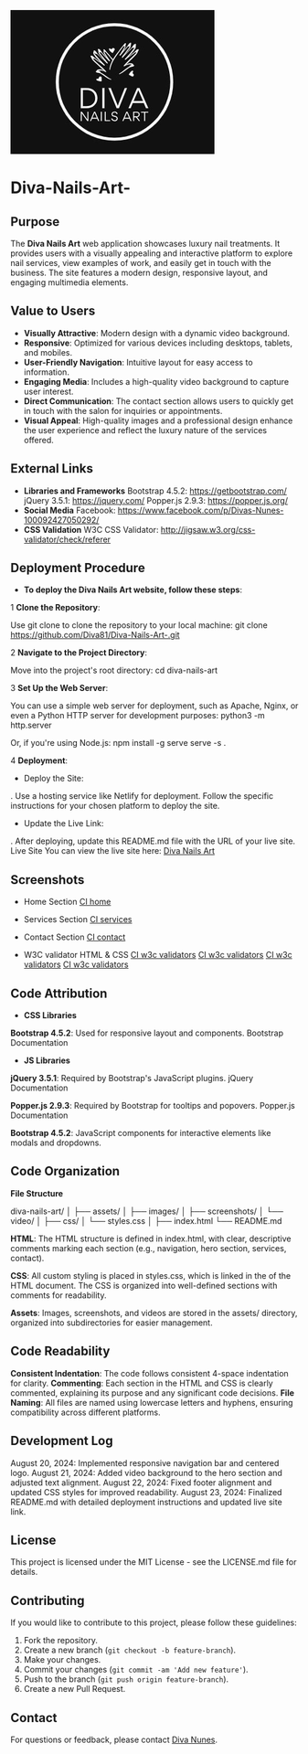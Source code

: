 ![CI logo](/images/logo.jpg)

# Diva-Nails-Art-

## Purpose

The **Diva Nails Art** web application showcases luxury nail treatments. It provides users with a visually appealing and interactive platform to explore nail services, view examples of work, and easily get in touch with the business. The site features a modern design, responsive layout, and engaging multimedia elements.

## Value to Users

- **Visually Attractive**: Modern design with a dynamic video background.
- **Responsive**: Optimized for various devices including desktops, tablets, and mobiles.
- **User-Friendly Navigation**: Intuitive layout for easy access to information.
- **Engaging Media**: Includes a high-quality video background to capture user interest.
- **Direct Communication**: The contact section allows users to quickly get in touch with the salon for inquiries or appointments.
- **Visual Appeal**: High-quality images and a professional design enhance the user experience and reflect the luxury nature of the services offered.

## External Links

- **Libraries and Frameworks**
Bootstrap 4.5.2: https://getbootstrap.com/
jQuery 3.5.1: https://jquery.com/
Popper.js 2.9.3: https://popper.js.org/
- **Social Media**
Facebook: https://www.facebook.com/p/Divas-Nunes-100092427050292/
- **CSS Validation**
W3C CSS Validator: http://jigsaw.w3.org/css-validator/check/referer


## Deployment Procedure

- **To deploy the Diva Nails Art website, follow these steps**:

1 **Clone the Repository**:

Use git clone to clone the repository to your local machine:
git clone https://github.com/Diva81/Diva-Nails-Art-.git

2 **Navigate to the Project Directory**:

Move into the project's root directory:
cd diva-nails-art

3 **Set Up the Web Server**:

You can use a simple web server for deployment, such as Apache, Nginx, or even a Python HTTP server for development purposes:
python3 -m http.server

Or, if you're using Node.js:
npm install -g serve
serve -s .

4 **Deployment**:

- Deploy the Site:

. Use a hosting service like Netlify for deployment.
Follow the specific instructions for your chosen platform to deploy the site.

- Update the Live Link:

. After deploying, update this README.md file with the URL of your live site.
Live Site
You can view the live site here: [Diva Nails Art](https://divanailsart.netlify.app/)

## Screenshots

- Home Section
[CI home](/screenshot/home.jpg)

- Services Section
[CI services](/screenshot/services.jpg)

- Contact Section
[CI contact](/screenshot/contact.jpg)

- W3C validator HTML & CSS 
[CI w3c validators](/screenshot/w3c_validator_html_check.jpg)
[CI w3c validators](/screenshot/w3c_validator_html_no_errors.jpg)
[CI w3c validators](/screenshot/w3c_validator_css_check.jpg)
[CI w3c validators](/screenshot/w3c_validator_css_no_errors.jpg)

## Code Attribution

- **CSS Libraries**

**Bootstrap 4.5.2**: Used for responsive layout and components. Bootstrap Documentation
<link href="https://stackpath.bootstrapcdn.com/bootstrap/4.5.2/css/bootstrap.min.css" rel="stylesheet">

- **JS Libraries**

**jQuery 3.5.1**: Required by Bootstrap's JavaScript plugins. jQuery Documentation
<script src="https://code.jquery.com/jquery-3.5.1.slim.min.js"></script>

**Popper.js 2.9.3**: Required by Bootstrap for tooltips and popovers. Popper.js Documentation
<script src="https://cdn.jsdelivr.net/npm/@popperjs/core@2.9.3/dist/umd/popper.min.js"></script>

**Bootstrap 4.5.2**: JavaScript components for interactive elements like modals and dropdowns.
<script src="https://stackpath.bootstrapcdn.com/bootstrap/4.5.2/js/bootstrap.min.js"></script>

## Code Organization

**File Structure**

diva-nails-art/
│
├── assets/
│   ├── images/
│   ├── screenshots/
│   └── video/
│
├── css/
│   └── styles.css
│
├── index.html
└── README.md

**HTML**: 
The HTML structure is defined in index.html, with clear, descriptive comments marking each section (e.g., navigation, hero section, services, contact).

**CSS**: 
All custom styling is placed in styles.css, which is linked in the <head> of the HTML document. The CSS is organized into well-defined sections with comments for readability.

**Assets**: 
Images, screenshots, and videos are stored in the assets/ directory, organized into subdirectories for easier management.

## Code Readability

**Consistent Indentation**: The code follows consistent 4-space indentation for clarity.
**Commenting**: Each section in the HTML and CSS is clearly commented, explaining its purpose and any significant code decisions.
**File Naming**: All files are named using lowercase letters and hyphens, ensuring compatibility across different platforms.

## Development Log
August 20, 2024: Implemented responsive navigation bar and centered logo.
August 21, 2024: Added video background to the hero section and adjusted text alignment.
August 22, 2024: Fixed footer alignment and updated CSS styles for improved readability.
August 23, 2024: Finalized README.md with detailed deployment instructions and updated live site link.

## License
This project is licensed under the MIT License - see the LICENSE.md file for details.

## Contributing

If you would like to contribute to this project, please follow these guidelines:
1. Fork the repository.
2. Create a new branch (`git checkout -b feature-branch`).
3. Make your changes.
4. Commit your changes (`git commit -am 'Add new feature'`).
5. Push to the branch (`git push origin feature-branch`).
6. Create a new Pull Request.

## Contact

For questions or feedback, please contact [Diva Nunes](divanunes81@gmail.com).

